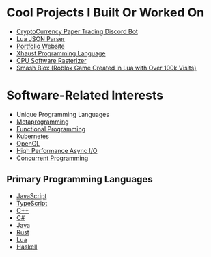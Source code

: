 # Cool Projects I Built Or Worked On

- [CryptoCurrency Paper Trading Discord Bot](https://github.com/CryptoBrokerBot)
- [Lua JSON Parser](https://github.com/ReallySnazzy/single-file-lua-json-parser)
- [Portfolio Website](http://jonathan-cooper.com/)
- [Xhaust Programming Language](https://github.com/ReallySnazzy/Xhaust)
- [CPU Software Rasterizer](https://www.khanacademy.org/computer-programming/3d-racer-v1/5626222573912064)
- [Smash Blox (Roblox Game Created in Lua with Over 100k Visits)](https://www.roblox.com/games/4047328969/Smash-Blox-Beta)

# Software-Related Interests

- Unique Programming Languages
- [Metaprogramming](https://en.wikipedia.org/wiki/Metaprogramming)
- [Functional Programming](https://en.wikipedia.org/wiki/Functional_programming)
- [Kubernetes](https://kubernetes.io/)
- [OpenGL](https://www.opengl.org/)
- [High Performance Async I/O](https://en.wikipedia.org/wiki/Asynchronous_I/O)
- [Concurrent Programming](https://en.wikipedia.org/wiki/Concurrent_computing)

## Primary Programming Languages 

- [JavaScript](https://en.wikipedia.org/wiki/JavaScript)
- [TypeScript](https://www.typescriptlang.org/)
- [C++](https://en.wikipedia.org/wiki/C%2B%2B)
- [C#](https://dotnet.microsoft.com/languages/csharp)
- [Java](https://en.wikipedia.org/wiki/Java_(programming_language))
- [Rust](https://www.rust-lang.org/)
- [Lua](https://www.lua.org/)
- [Haskell](https://www.haskell.org/)
